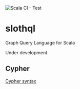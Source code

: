 ![Scala CI - Test](https://github.com/fehu/slothql/workflows/Scala%20CI%20-%20Test/badge.svg)

# slothql
Graph Query Language for Scala

Under development.

Cypher
-----------------------------------------------------

[Cypher syntax](cypher/doc/syntax.md)

